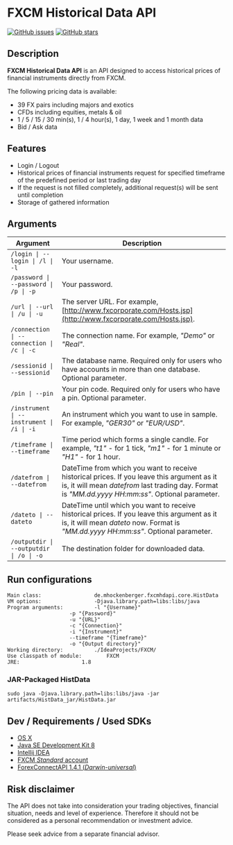 # FXCM Historical Data API

[![GitHub issues](https://img.shields.io/github/issues/mhockenberger/fxcm-historical-data-api.svg)](https://github.com/mhockenberger/fxcm-historical-data-api/issues) [![GitHub stars](https://img.shields.io/github/stars/mhockenberger/fxcm-historical-data-api.svg)](https://github.com/mhockenberger/fxcm-historical-data-api/stargazers)

## Description

**FXCM Historical Data API** is an API designed to access historical prices of financial instruments directly from FXCM.

The following pricing data is available:

* 39 FX pairs including majors and exotics
* CFDs including equities, metals & oil
* 1 / 5 / 15 / 30 min(s), 1 / 4 hour(s), 1 day, 1 week and 1 month data
* Bid / Ask data

## Features

* Login / Logout
* Historical prices of financial instruments request for specified timeframe of the predefined period or last trading day
* If the request is not filled completely, additional request(s) will be sent until completion
* Storage of gathered information

## Arguments

| Argument | Description |
| -------- | ----------- |
| `/login \| --login \| /l \| -l` | Your username. |
| `/password \| --password \| /p \| -p` | Your password. |
| `/url \| --url \| /u \| -u` | The server URL. For example, [http://www.fxcorporate.com/Hosts.jsp](http://www.fxcorporate.com/Hosts.jsp). |
| `/connection \| --connection \| /c \| -c` | The connection name. For example, *"Demo"* or *"Real"*. |
| `/sessionid \| --sessionid` | The database name. Required only for users who have accounts in more than one database. Optional parameter. |
| `/pin \| --pin` | Your pin code. Required only for users who have a pin. Optional parameter. |
| `/instrument \| --instrument \| /i \| -i` | An instrument which you want to use in sample. For example, *"GER30"* or *"EUR/USD"*. |
| `/timeframe \| --timeframe` | Time period which forms a single candle. For example, *"t1"* - for 1 tick, *"m1"* - for 1 minute or *"H1"* - for 1 hour. |
| `/datefrom \| --datefrom` | DateTime from which you want to receive historical prices. If you leave this argument as it is, it will mean *datefrom* last trading day. Format is *"MM.dd.yyyy HH:mm:ss"*. Optional parameter. |
| `/dateto \| --dateto` | DateTime until which you want to receive historical prices. If you leave this argument as it is, it will mean *dateto* now. Format is *"MM.dd.yyyy HH:mm:ss"*. Optional parameter. |
| `/outputdir \| --outputdir \| /o \| -o` | The destination folder for downloaded data. |

## Run configurations

```
Main class: 				de.mhockenberger.fxcmhdapi.core.HistData
VM options: 				-Djava.library.path=libs:libs/java
Program arguments:			-l "{Username}"
					-p "{Password}"
					-u "{URL}"
					-c "{Connection}" 
					-i "{Instrument}"
					--timeframe "{Timeframe}"
					-o "{Output directory}"
Working directory:			./IdeaProjects/FXCM/
Use classpath of module:		FXCM
JRE:					1.8
```

### JAR-Packaged HistData

```
sudo java -Djava.library.path=libs:libs/java -jar artifacts/HistData_jar/HistData.jar
```

## Dev / Requirements / Used SDKs

* [OS X](http://www.apple.com/de/downloads/)
* [Java SE Development Kit 8](http://www.oracle.com/technetwork/java/javase/downloads/jdk8-downloads-2133151.html)
* [Intellij IDEA](https://www.jetbrains.com/idea/)
* [FXCM *Standard* account](https://www.fxcm.com/de/forex-konto-eroeffnung/)
* [ForexConnectAPI 1.4.1 (*Darwin-universal*)](http://fxcodebase.com/wiki/index.php/Download#Beta_Release_.281.4.1.29)

## Risk disclaimer

The API does not take into consideration your trading objectives, financial situation, needs and level of experience. Therefore it should not be considered as a personal recommendation or investment advice. 

Please seek advice from a separate financial advisor.
